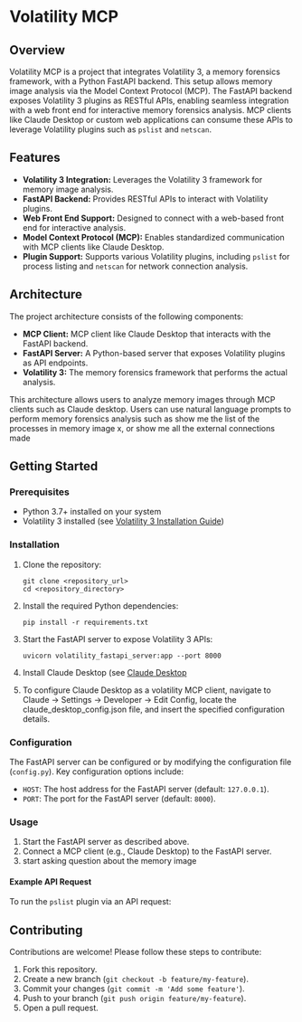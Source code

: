 # Volatility MCP

## Overview

Volatility MCP is a project that integrates Volatility 3, a memory forensics framework, with a Python FastAPI backend. This setup allows memory image analysis via the Model Context Protocol (MCP). The FastAPI backend exposes Volatility 3 plugins as RESTful APIs, enabling seamless integration with a web front end for interactive memory forensics analysis. MCP clients like Claude Desktop or custom web applications can consume these APIs to leverage Volatility plugins such as `pslist` and `netscan`.

## Features

* **Volatility 3 Integration:** Leverages the Volatility 3 framework for memory image analysis.
* **FastAPI Backend:** Provides RESTful APIs to interact with Volatility plugins.
* **Web Front End Support:** Designed to connect with a web-based front end for interactive analysis.
* **Model Context Protocol (MCP):** Enables standardized communication with MCP clients like Claude Desktop.
* **Plugin Support:** Supports various Volatility plugins, including `pslist` for process listing and `netscan` for network connection analysis.


## Architecture

The project architecture consists of the following components:

* **MCP Client:** MCP client like Claude Desktop that interacts with the FastAPI backend.
* **FastAPI Server:** A Python-based server that exposes Volatility plugins as API endpoints.
* **Volatility 3:** The memory forensics framework that performs the actual analysis.

This architecture allows users to analyze memory images through MCP clients such as Claude desktop. Users can use natural language prompts to perform memory forensics analysis such as
show me the list of the processes in memory image x, or show me all the external connections made

## Getting Started

### Prerequisites

* Python 3.7+ installed on your system
* Volatility 3 installed (see [Volatility 3 Installation Guide](https://github.com/volatilityfoundation/volatility3?tab=readme-ov-file#installing))

### Installation

1. Clone the repository:

    ```
    git clone <repository_url>
    cd <repository_directory>
    ```

2. Install the required Python dependencies:

    ```
    pip install -r requirements.txt
    ```

3. Start the FastAPI server to expose Volatility 3 APIs:

    ```
    uvicorn volatility_fastapi_server:app --port 8000 
    ```
4. Install Claude Desktop (see [Claude Desktop](https://claude.ai/download)
5. To configure Claude Desktop as a volatility MCP client, navigate to Claude → Settings → Developer → Edit Config, locate the claude_desktop_config.json file, and insert the specified configuration details.


### Configuration

The FastAPI server can be configured  or by modifying the configuration file (`config.py`). Key configuration options include:

* `HOST`: The host address for the FastAPI server (default: `127.0.0.1`).
* `PORT`: The port for the FastAPI server (default: `8000`).

### Usage

1. Start the FastAPI server as described above.
2. Connect a MCP client (e.g., Claude Desktop) to the FastAPI server.
3. start asking question about the memory image

#### Example API Request

To run the `pslist` plugin via an API request:


## Contributing

Contributions are welcome! Please follow these steps to contribute:

1. Fork this repository.
2. Create a new branch (`git checkout -b feature/my-feature`).
3. Commit your changes (`git commit -m 'Add some feature'`).
4. Push to your branch (`git push origin feature/my-feature`).
5. Open a pull request.

